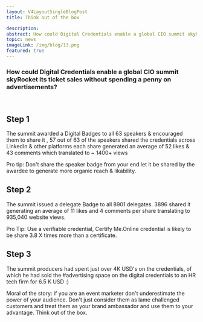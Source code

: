 ```yaml
---
layout: V4LayoutSingleBlogPost
title: Think out of the box

description:
abstract: How could Digital Credentials enable a global CIO summit skyRocket its ticket sales without spending a penny on advertisements?
topic: news
imageLink: /img/blog/13.png
featured: true
---
```

### How could Digital Credentials enable a global CIO summit skyRocket its ticket sales without spending a penny on advertisements?
<br>

## Step 1
The summit awarded a Digital Badges to all 63 speakers & encouraged them to share it ,
57 out of 63 of the speakers shared the credentials across LinkedIn & other platforms each share generated an average of 52 likes & 43 comments which translated to ~ 1400+ views

Pro tip: Don't share the speaker badge from your end let it be shared by the awardee to generate more organic reach & likability.

## Step 2
The summit issued a delegate Badge to all 8901 delegates. 3896 shared it generating an average of 11 likes and 4 comments per share translating to 935,040 website views.

Pro Tip: Use a verifiable credential, Certify Me.Online credential is likely to be share 3.8 X times more than a certificate.


## Step 3
The summit producers had spent just over 4K USD's on the credentials, of which he had sold the #advertising space on the digital credentials to an HR tech firm for 6.5 K USD :)

Moral of the story: if you are an event marketer don't underestimate the power of your audience. Don't just consider them as lame challenged customers and treat them as your brand ambassador and use them to your advantage. Think out of the box.